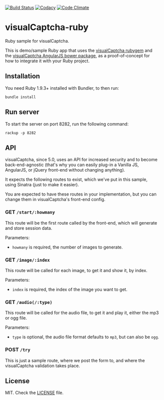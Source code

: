 [![Build Status](https://travis-ci.org/emotionLoop/visualCaptcha-ruby.svg?flat=true&branch=master)](https://travis-ci.org/emotionLoop/visualCaptcha-ruby)
[![Codacy](https://www.codacy.com/project/badge/39fe3aef8f15484aba2f9acb88a2f1fb)](https://www.codacy.com/app/bruno-bernardino/visualCaptcha-ruby)
[![Code Climate](https://codeclimate.com/github/emotionLoop/visualCaptcha-ruby/badges/gpa.svg)](https://codeclimate.com/github/emotionLoop/visualCaptcha-ruby)

# visualCaptcha-ruby

Ruby sample for visualCaptcha.

This is  demo/sample Ruby app that uses the [visualCaptcha rubygem](https://github.com/emotionLoop/visualCaptcha-rubyGem) and the [visualCaptcha AngularJS bower package](https://github.com/emotionLoop/visualCaptcha-frontend-angular), as a proof-of-concept for how to integrate it with your Ruby project.


## Installation 

You need Ruby 1.9.3+ installed with Bundler, to then run:
```
bundle install
```


## Run server

To start the server on port 8282, run the following command:
```
rackup -p 8282
```


## API

visualCaptcha, since 5.0, uses an API for increased security and to become back-end-agnostic (that's why you can easily plug-in a Vanilla JS, AngularJS, or jQuery front-end without changing anything).

It expects the following routes to exist, which we've put in this sample, using Sinatra (just to make it easier).

You are expected to have these routes in your implementation, but you can change them in visualCaptcha's front-end config.

### GET `/start/:howmany`

This route will be the first route called by the front-end, which will generate and store session data.

Parameters:

- `howmany` is required, the number of images to generate.

### GET `/image/:index`

This route will be called for each image, to get it and show it, by index.

Parameters:

- `index` is required, the index of the image you want to get.

### GET `/audio(/:type)`

This route will be called for the audio file, to get it and play it, either the mp3 or ogg file.

Parameters:

- `type` is optional, the audio file format defaults to `mp3`, but can also be `ogg`.

### POST `/try` 

This is just a sample route, where we post the form to, and where the visualCaptcha validation takes place.


## License

MIT. Check the [LICENSE](LICENSE) file.
